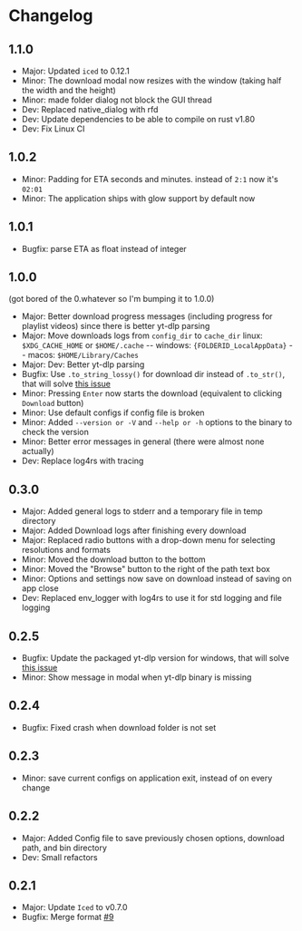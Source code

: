 # Changelog

## 1.1.0

- Major: Updated `iced` to 0.12.1
- Minor: The download modal now resizes with the window (taking half the width and the height)
- Minor: made folder dialog not block the GUI thread
- Dev: Replaced native_dialog with rfd
- Dev: Update dependencies to be able to compile on rust v1.80
- Dev: Fix Linux CI

## 1.0.2

- Minor: Padding for ETA seconds and minutes. instead of `2:1` now it's `02:01`
- Minor: The application ships with glow support by default now

## 1.0.1

- Bugfix: parse ETA as float instead of integer

## 1.0.0
(got bored of the 0.whatever so I'm bumping it to 1.0.0)

- Major: Better download progress messages (including progress for playlist videos) since there is better yt-dlp parsing
- Major: Move downloads logs from `config_dir` to `cache_dir` linux: `$XDG_CACHE_HOME` or `$HOME/.cache` -- windows: `{FOLDERID_LocalAppData}` -- macos: `$HOME/Library/Caches`
- Major: Dev: Better yt-dlp parsing
- Bugfix: Use `.to_string_lossy()` for download dir instead of `.to_str()`, that will solve [this issue](https://github.com/BKSalman/ytdlp-gui/issues/12)
- Minor: Pressing `Enter` now starts the download (equivalent to clicking `Download` button)
- Minor: Use default configs if config file is broken
- Minor: Added `--version or -V` and `--help or -h` options to the binary to check the version
- Minor: Better error messages in general (there were almost none actually)
- Dev: Replace log4rs with tracing

## 0.3.0

- Major: Added general logs to stderr and a temporary file in temp directory
- Major: Added Download logs after finishing every download
- Major: Replaced radio buttons with a drop-down menu for selecting resolutions and formats
- Minor: Moved the download button to the bottom
- Minor: Moved the "Browse" button to the right of the path text box
- Minor: Options and settings now save on download instead of saving on app close
- Dev: Replaced env_logger with log4rs to use it for std logging and file logging

## 0.2.5

- Bugfix: Update the packaged yt-dlp version for windows, that will solve [this issue](https://github.com/BKSalman/ytdlp-gui/issues/13)
- Minor: Show message in modal when yt-dlp binary is missing

## 0.2.4

- Bugfix: Fixed crash when download folder is not set

## 0.2.3

- Minor: save current configs on application exit, instead of on every change

## 0.2.2

- Major: Added Config file to save previously chosen options, download path, and bin directory
- Dev: Small refactors

## 0.2.1

- Major: Update ``Iced`` to v0.7.0
- Bugfix: Merge format [#9](https://github.com/BKSalman/ytdlp-gui/issues/9)
